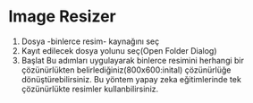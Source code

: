 # Image Resizer
1. Dosya -binlerce resim- kaynağını seç
2. Kayıt edilecek dosya yolunu seç(Open Folder Dialog)
3. Başlat
Bu adımları uygulayarak binlerce resimini herhangi bir çözünürlükten belirlediğiniz(800x600:inital) çözünürlüğe dönüştürebilirsiniz.
Bu yöntem yapay zeka eğitimlerinde tek çözünürlükte resimler kullanbilirsiniz.
